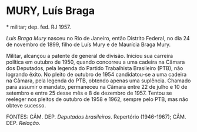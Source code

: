 MURY, Luís Braga
================

\* militar; dep. fed. RJ 1957.

*Luís Braga Mury* nasceu no Rio de Janeiro, então Distrito Federal, no
dia 24 de novembro de 1899, filho de Luís Mury e de Maurícia Braga Mury.

Militar, alcançou a patente de general de divisão. Iniciou sua carreira
política em outubro de 1950, quando concorreu a uma cadeira na Câmara
dos Deputados, pela legenda do Partido Trabalhista Brasileiro (PTB), não
logrando êxito. No pleito de outubro de 1954 candidatou-se a uma cadeira
na Câmara, pela legenda do PTB, obtendo apenas uma suplência. Chamado
para assumir o mandato, permaneceu na Câmara entre 22 de julho e 10 de
setembro e entre 25 desse mês e 8 de dezembro de 1957. Tentou se
reeleger nos pleitos de outubro de 1958 e 1962, sempre pelo PTB, mas não
obteve sucesso.

FONTES: CÂM. DEP. *Deputados brasileiros*. Repertório (1946-1967); CÂM.
DEP. *Relação*.
